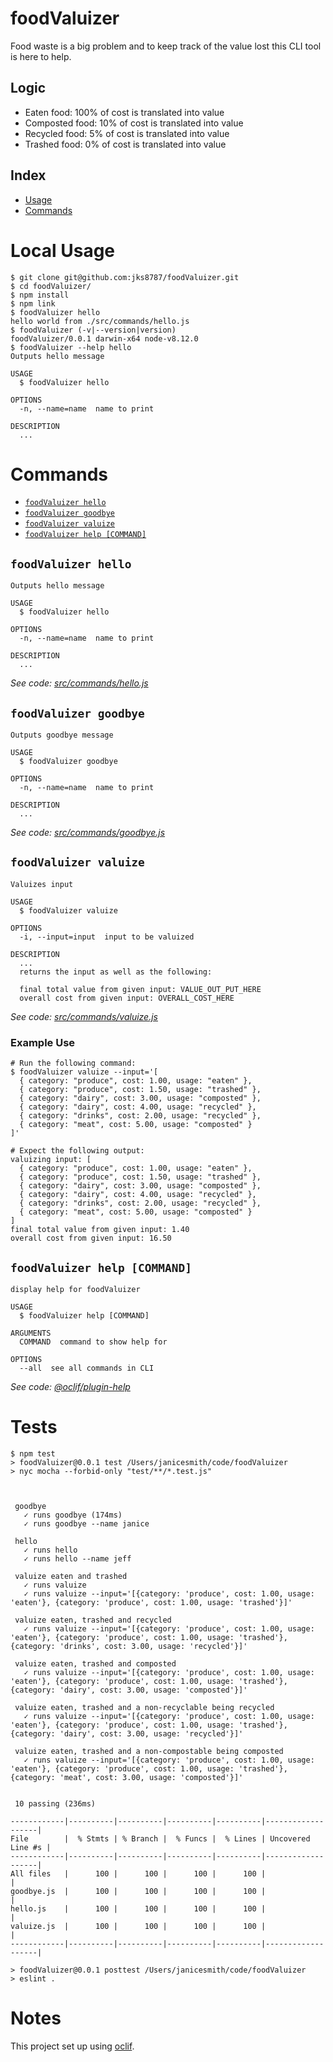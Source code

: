 foodValuizer
============

Food waste is a big problem and to keep track of the value lost this CLI tool is here to help.

## Logic
* Eaten food: 100% of cost is translated into value
* Composted food: 10% of cost is translated into value
* Recycled food: 5% of cost is translated into value
* Trashed food: 0% of cost is translated into value

<!-- toc -->
## Index
* [Usage](#local-usage)
* [Commands](#commands)
<!-- tocstop -->
# Local Usage
<!-- usage -->
```sh-session
$ git clone git@github.com:jks8787/foodValuizer.git
$ cd foodValuizer/
$ npm install
$ npm link
$ foodValuizer hello
hello world from ./src/commands/hello.js
$ foodValuizer (-v|--version|version)
foodValuizer/0.0.1 darwin-x64 node-v8.12.0
$ foodValuizer --help hello
Outputs hello message

USAGE
  $ foodValuizer hello

OPTIONS
  -n, --name=name  name to print

DESCRIPTION
  ...
```
<!-- usagestop -->
# Commands
<!-- commands -->
* [`foodValuizer hello`](#foodvaluizer-hello)
* [`foodValuizer goodbye`](#foodvaluizer-goodbye)
* [`foodValuizer valuize`](#foodvaluizer-valuize)
* [`foodValuizer help [COMMAND]`](#foodvaluizer-help-command)

## `foodValuizer hello`
```
Outputs hello message

USAGE
  $ foodValuizer hello

OPTIONS
  -n, --name=name  name to print

DESCRIPTION
  ...
```
_See code: [src/commands/hello.js](https://github.com/jks8787/foodValuizer/blob/master/src/commands/goodbye.js)_

## `foodValuizer goodbye`
```
Outputs goodbye message

USAGE
  $ foodValuizer goodbye

OPTIONS
  -n, --name=name  name to print

DESCRIPTION
  ...
```
_See code: [src/commands/goodbye.js](https://github.com/jks8787/foodValuizer/blob/master/src/commands/goodbye.js)_

## `foodValuizer valuize`
```
Valuizes input

USAGE
  $ foodValuizer valuize

OPTIONS
  -i, --input=input  input to be valuized

DESCRIPTION
  ...
  returns the input as well as the following:

  final total value from given input: VALUE_OUT_PUT_HERE
  overall cost from given input: OVERALL_COST_HERE
```
_See code: [src/commands/valuize.js](https://github.com/jks8787/foodValuizer/blob/master/src/commands/valuize.js)_

### Example Use
```
# Run the following command:
$ foodValuizer valuize --input='[
  { category: "produce", cost: 1.00, usage: "eaten" },
  { category: "produce", cost: 1.50, usage: "trashed" },
  { category: "dairy", cost: 3.00, usage: "composted" },
  { category: "dairy", cost: 4.00, usage: "recycled" },
  { category: "drinks", cost: 2.00, usage: "recycled" },
  { category: "meat", cost: 5.00, usage: "composted" }
]'

# Expect the following output:
valuizing input: [
  { category: "produce", cost: 1.00, usage: "eaten" },
  { category: "produce", cost: 1.50, usage: "trashed" },
  { category: "dairy", cost: 3.00, usage: "composted" },
  { category: "dairy", cost: 4.00, usage: "recycled" },
  { category: "drinks", cost: 2.00, usage: "recycled" },
  { category: "meat", cost: 5.00, usage: "composted" }
]
final total value from given input: 1.40
overall cost from given input: 16.50
```

## `foodValuizer help [COMMAND]`
```
display help for foodValuizer

USAGE
  $ foodValuizer help [COMMAND]

ARGUMENTS
  COMMAND  command to show help for

OPTIONS
  --all  see all commands in CLI
```

_See code: [@oclif/plugin-help](https://github.com/oclif/plugin-help/blob/v2.1.3/src/commands/help.ts)_
<!-- commandsstop -->
# Tests
<!-- tests -->
```sh-session
$ npm test
> foodValuizer@0.0.1 test /Users/janicesmith/code/foodValuizer
> nyc mocha --forbid-only "test/**/*.test.js"



 goodbye
   ✓ runs goodbye (174ms)
   ✓ runs goodbye --name janice

 hello
   ✓ runs hello
   ✓ runs hello --name jeff

 valuize eaten and trashed
   ✓ runs valuize
   ✓ runs valuize --input='[{category: 'produce', cost: 1.00, usage: 'eaten'}, {category: 'produce', cost: 1.00, usage: 'trashed'}]'

 valuize eaten, trashed and recycled
   ✓ runs valuize --input='[{category: 'produce', cost: 1.00, usage: 'eaten'}, {category: 'produce', cost: 1.00, usage: 'trashed'}, {category: 'drinks', cost: 3.00, usage: 'recycled'}]'

 valuize eaten, trashed and composted
   ✓ runs valuize --input='[{category: 'produce', cost: 1.00, usage: 'eaten'}, {category: 'produce', cost: 1.00, usage: 'trashed'}, {category: 'dairy', cost: 3.00, usage: 'composted'}]'

 valuize eaten, trashed and a non-recyclable being recycled
   ✓ runs valuize --input='[{category: 'produce', cost: 1.00, usage: 'eaten'}, {category: 'produce', cost: 1.00, usage: 'trashed'}, {category: 'dairy', cost: 3.00, usage: 'recycled'}]'

 valuize eaten, trashed and a non-compostable being composted
   ✓ runs valuize --input='[{category: 'produce', cost: 1.00, usage: 'eaten'}, {category: 'produce', cost: 1.00, usage: 'trashed'}, {category: 'meat', cost: 3.00, usage: 'composted'}]'


 10 passing (236ms)

------------|----------|----------|----------|----------|-------------------|
File        |  % Stmts | % Branch |  % Funcs |  % Lines | Uncovered Line #s |
------------|----------|----------|----------|----------|-------------------|
All files   |      100 |      100 |      100 |      100 |                   |
goodbye.js  |      100 |      100 |      100 |      100 |                   |
hello.js    |      100 |      100 |      100 |      100 |                   |
valuize.js  |      100 |      100 |      100 |      100 |                   |
------------|----------|----------|----------|----------|-------------------|

> foodValuizer@0.0.1 posttest /Users/janicesmith/code/foodValuizer
> eslint .

```
<!-- teststop -->

# Notes
This project set up using [oclif](https://oclif.io).
